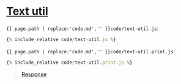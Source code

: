 # [Text util](code.zip)

`{{ page.path | replace:'code.md','' }}code/text-util.js`:

```js
{% include_relative code/text-util.js %}
```

`{{ page.path | replace:'code.md','' }}code/text-util.print.js`:

```js
{% include_relative code/text-util.print.js %}
```

> [Response](response/text-util.js)
